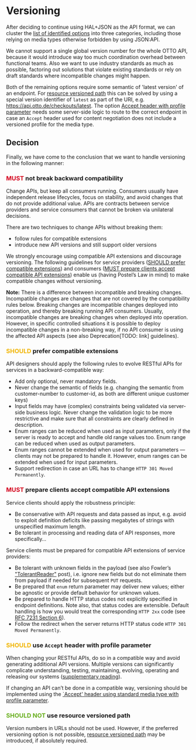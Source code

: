 # Versioning

After deciding to continue using HAL+JSON as the API format, we can cluster the [list of identified options](../topics/versioning.md) 
into three categories, including those relying on media types otherwise forbidden by using JSON:API.

We cannot support a single global version number for the whole OTTO API, because it would introduce way too much 
coordination overhead between functional teams. Also we want to use industry standards as much as possible, factoring 
out solutions that violate existing standards or rely on draft standards where incompatible changes might happen.

Both of the remaining options require some semantic of 'latest version' of an endpoint. For 
[resource versioned path](../topics/versioning.md#resource-versioned-paths) this can be solved by using a special 
version identifier of `latest` as part of the URI, e.g. https://api.otto.de/checkouts/latest. The option 
[Accept header with profile parameter](../topics/versioning.md#accept-header-using-standard-media-type-with-profile-parameter) 
needs some server-side logic to route to the correct endpoint in case an `Accept` header used for content negotiation 
does not include a versioned profile for the media type.

## Decision

Finally, we have come to the conclusion that we want to handle versioning in the following manner:

### <span style="color: #D4021D;">MUST</span> not break backward compatibility

Change APIs, but keep all consumers running. Consumers usually have independent release lifecycles, focus on stability, 
and avoid changes that do not provide additional value. APIs are contracts between service providers and service 
consumers that cannot be broken via unilateral decisions.

There are two techniques to change APIs without breaking them:

- follow rules for compatible extensions
- introduce new API versions and still support older versions

We strongly encourage using compatible API extensions and discourage versioning. The following guidelines for service 
providers ([SHOULD prefer compatible extensions](#should-prefer-compatible-extensions)) and consumers 
([MUST prepare clients accept compatible API extensions](#must-prepare-clients-accept-compatible-api-extensions)) 
enable us (having Postel’s Law in mind) to make compatible changes without versioning.

**Note:** There is a difference between incompatible and breaking changes. Incompatible changes are changes that are 
not covered by the compatibility rules below. Breaking changes are incompatible changes deployed into operation, and 
thereby breaking running API consumers. Usually, incompatible changes are breaking changes when deployed into operation. 
However, in specific controlled situations it is possible to deploy incompatible changes in a non-breaking way, if no 
API consumer is using the affected API aspects (see also Deprecation[TODO: link] guidelines).

### <span style="color: #F1B500;">SHOULD</span> prefer compatible extensions

API designers should apply the following rules to evolve RESTful APIs for services in a backward-compatible way:

- Add only optional, never mandatory fields.
- Never change the semantic of fields (e.g. changing the semantic from customer-number to customer-id, as both are 
  different unique customer keys)
- Input fields may have (complex) constraints being validated via server-side business logic. Never change the 
  validation logic to be more restrictive and make sure that all constraints are clearly defined in description.
- Enum ranges can be reduced when used as input parameters, only if the server is ready to accept and handle old range 
  values too. Enum range can be reduced when used as output parameters.
- Enum ranges cannot be extended when used for output parameters — clients may not be prepared to handle it. However, 
  enum ranges can be extended when used for input parameters.
- Support redirection in case an URL has to change `HTTP 301 Moved Permanently`.

### <span style="color: #D4021D;">MUST</span> prepare clients accept compatible API extensions

Service clients should apply the robustness principle:

- Be conservative with API requests and data passed as input, e.g. avoid to exploit definition deficits like passing 
  megabytes of strings with unspecified maximum length.
- Be tolerant in processing and reading data of API responses, more specifically…

Service clients must be prepared for compatible API extensions of service providers:

- Be tolerant with unknown fields in the payload (see also Fowler’s 
  ["TolerantReader"](http://martinfowler.com/bliki/TolerantReader.html) post), i.e. ignore new fields but do not 
  eliminate them from payload if needed for subsequent `PUT` requests.
- Be prepared that `enum` return parameter may deliver new values; either be agnostic or provide default behavior for 
  unknown values.
- Be prepared to handle HTTP status codes not explicitly specified in endpoint definitions. Note also, that status 
  codes are extensible. Default handling is how you would treat the corresponding `HTTP 2xx` code 
  (see [RFC 7231 Section 6](https://tools.ietf.org/html/rfc7231#section-6)).
- Follow the redirect when the server returns HTTP status code `HTTP 301 Moved Permanently`.

### <span style="color: #F1B500;">SHOULD</span> use `Accept` header with profile parameter

When changing your RESTful APIs, do so in a compatible way and avoid generating additional API versions. 
Multiple versions can significantly complicate understanding, testing, maintaining, evolving, operating and releasing 
our systems ([supplementary reading](http://martinfowler.com/articles/enterpriseREST.html)).

If changing an API can’t be done in a compatible way, versioning should be implemented using the 
[`Accept' header using standard media type with profile parameter](../topics/versioning.md#accept-header-using-standard-media-type-with-profile-parameter).

### <span style="color: #69AF1F;">SHOULD NOT</span> use resource versioned path

Version numbers in URLs should not be used. However, if the preferred versioning option is not possible, 
[resource versioned path](../topics/versioning.md#resource-versioned-paths) may be introduced, if absolutely required. 
